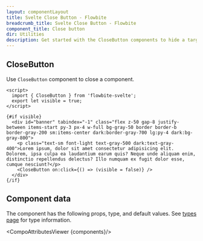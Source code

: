 ```yaml
---
layout: componentLayout
title: Svelte Close Button - Flowbite
breadcrumb_title: Svelte Close Button - Flowbite
component_title: Close button
dir: Utilities
description: Get started with the CloseButton components to hide a target element using Svelte interactivity
---
```


<script>
	import { TableProp, TableDefaultRow, GitHubSourceList, CompoAttributesViewer , Ads } from '../../utils';
	import { A } from '$lib';

  const components = 'CloseButton'

	let divClass = 'w-full relative overflow-x-auto shadow-md sm:rounded-lg py-4';
	let theadClass = 'text-xs text-gray-700 uppercase bg-gray-50 dark:bg-gray-700 dark:text-white';
</script>

## CloseButton

Use `CloseButton` component to close a component.

```svelte example
<script>
  import { CloseButton } from 'flowbite-svelte';
  export let visible = true;
</script>

{#if visible}
  <div id="banner" tabindex="-1" class="flex z-50 gap-8 justify-between items-start py-3 px-4 w-full bg-gray-50 border border-b border-gray-200 sm:items-center dark:border-gray-700 lg:py-4 dark:bg-gray-800">
    <p class="text-sm font-light text-gray-500 dark:text-gray-400">Lorem ipsum, dolor sit amet consectetur adipisicing elit. Dolorem, ipsa culpa ea laudantium earum quis? Neque unde aliquam enim, distinctio repellendus delectus? Illo numquam ex fugit dolor esse, cumque nesciunt?</p>
    <CloseButton on:click={() => (visible = false)} />
  </div>
{/if}
```

## Component data

The component has the following props, type, and default values. See [types page](/docs/pages/typescript) for type information.

<CompoAttributesViewer {components}/>

<Ads />